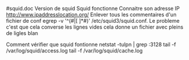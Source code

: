 #squid.doc
Version de squid
Squid fonctionne
Connaitre son adresse IP
http://www.ipaddresslocation.org/
Enlever tous les commentaires d'un fichier de conf
egrep -v '^(#|[ ]*#)' /etc/squid3/squid.conf. Le probleme c'est que cela converse les lignes vides cela donne un fichier avec pleins de ligles blan

Comment vérifier que squid fontionne
netstat -tulpn | grep :3128
tail -f /var/log/squid/access.log
tail -f /var/log/squid/cache.log
